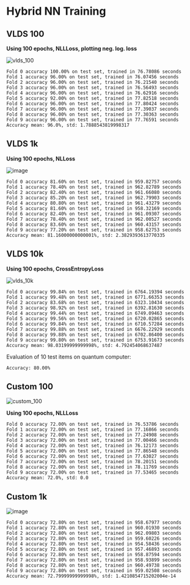 # Hybrid NN Training

## VLDS 100

**Using 100 epochs, NLLLoss, plotting neg. log. loss**

![vlds_100](https://user-images.githubusercontent.com/8350985/212035722-fd110431-7761-4cd3-9a8a-bcbeacd17526.png)

```
Fold 0 accuracy 100.00% on test set, trained in 76.78086 seconds
Fold 1 accuracy 96.00% on test set, trained in 76.07456 seconds
Fold 2 accuracy 96.00% on test set, trained in 76.21540 seconds
Fold 3 accuracy 96.00% on test set, trained in 76.56493 seconds
Fold 4 accuracy 96.00% on test set, trained in 76.62916 seconds
Fold 5 accuracy 92.00% on test set, trained in 77.82518 seconds
Fold 6 accuracy 96.00% on test set, trained in 77.80424 seconds
Fold 7 accuracy 96.00% on test set, trained in 77.39037 seconds
Fold 8 accuracy 96.00% on test set, trained in 77.30363 seconds
Fold 9 accuracy 96.00% on test set, trained in 77.76591 seconds
Accuracy mean: 96.0%, std: 1.7888543819998317
```
 
## VLDS 1k

**Using 100 epochs, NLLoss**

![image](https://user-images.githubusercontent.com/8350985/212051796-3993bc85-8e32-4ee8-9d74-dfe52955c966.png)
```
Fold 0 accuracy 81.60% on test set, trained in 959.82757 seconds
Fold 1 accuracy 78.40% on test set, trained in 962.82789 seconds
Fold 2 accuracy 82.40% on test set, trained in 961.66080 seconds
Fold 3 accuracy 85.20% on test set, trained in 962.79903 seconds
Fold 4 accuracy 80.80% on test set, trained in 961.43279 seconds
Fold 5 accuracy 81.60% on test set, trained in 958.32169 seconds
Fold 6 accuracy 82.40% on test set, trained in 961.09307 seconds
Fold 7 accuracy 78.40% on test set, trained in 962.00527 seconds
Fold 8 accuracy 83.60% on test set, trained in 960.43157 seconds
Fold 9 accuracy 77.20% on test set, trained in 958.62753 seconds
Accuracy mean: 81.16000000000001%, std: 2.3829393613770335
```

## VLDS 10k

**Using 100 epochs, CrossEntropyLoss**

![vlds_10k](https://user-images.githubusercontent.com/8350985/212074378-66191150-5468-4036-b5d7-7c46fc20642d.png)

```
Fold 0 accuracy 99.84% on test set, trained in 6764.19394 seconds
Fold 1 accuracy 99.48% on test set, trained in 6771.66353 seconds
Fold 2 accuracy 83.68% on test set, trained in 6323.10434 seconds
Fold 3 accuracy 98.92% on test set, trained in 6392.81630 seconds
Fold 4 accuracy 99.44% on test set, trained in 6749.09463 seconds
Fold 5 accuracy 99.56% on test set, trained in 6720.02865 seconds
Fold 6 accuracy 99.84% on test set, trained in 6710.57284 seconds
Fold 7 accuracy 99.88% on test set, trained in 6676.22929 seconds
Fold 8 accuracy 99.88% on test set, trained in 6702.86400 seconds
Fold 9 accuracy 99.80% on test set, trained in 6753.91673 seconds
Accuracy mean: 98.03199999999998%, std: 4.792454068637487
```

Evaluation of 10 test items on quantum computer:

```
Accuracy: 80.00%
```

## Custom 100

![custom_100](https://user-images.githubusercontent.com/8350985/212082692-6a981168-d9b5-44c7-bfd4-266992896d93.png)

**Using 100 epochs, NLLLoss**

```
Fold 0 accuracy 72.00% on test set, trained in 76.53786 seconds
Fold 1 accuracy 72.00% on test set, trained in 77.16866 seconds
Fold 2 accuracy 72.00% on test set, trained in 77.24908 seconds
Fold 3 accuracy 72.00% on test set, trained in 77.00466 seconds
Fold 4 accuracy 72.00% on test set, trained in 76.12173 seconds
Fold 5 accuracy 72.00% on test set, trained in 77.86548 seconds
Fold 6 accuracy 72.00% on test set, trained in 77.63027 seconds
Fold 7 accuracy 72.00% on test set, trained in 78.20151 seconds
Fold 8 accuracy 72.00% on test set, trained in 78.11769 seconds
Fold 9 accuracy 72.00% on test set, trained in 77.53465 seconds
Accuracy mean: 72.0%, std: 0.0
```

## Custom 1k

![image](https://user-images.githubusercontent.com/8350985/212058558-fa59d12b-1a44-4cef-abf7-c6214cc6e20a.png)

```
Fold 0 accuracy 72.80% on test set, trained in 958.67977 seconds
Fold 1 accuracy 72.80% on test set, trained in 960.01930 seconds
Fold 2 accuracy 72.80% on test set, trained in 962.09803 seconds
Fold 3 accuracy 72.80% on test set, trained in 959.60226 seconds
Fold 4 accuracy 72.80% on test set, trained in 954.58436 seconds
Fold 5 accuracy 72.80% on test set, trained in 957.46893 seconds
Fold 6 accuracy 72.80% on test set, trained in 958.87594 seconds
Fold 7 accuracy 72.80% on test set, trained in 958.93899 seconds
Fold 8 accuracy 72.80% on test set, trained in 960.49738 seconds
Fold 9 accuracy 72.80% on test set, trained in 959.02508 seconds
Accuracy mean: 72.79999999999998%, std: 1.4210854715202004e-14
```
